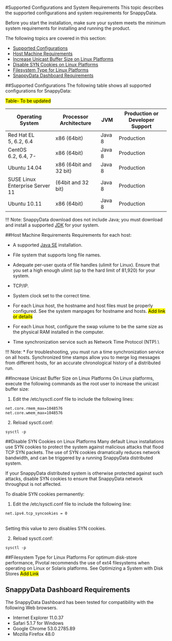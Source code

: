 #Supported Configurations and System Requirements
This topic describes the supported configurations and system requirements for SnappyData.

Before you start the installation, make sure your system meets the minimum system requirements for installing and running the product.

The following topics are covered in this section:

* [Supported Configurations](#supported_config)
* [Host Machine Requirements](#host-machine)
* [Increase Unicast Buffer Size on Linux Platforms](#increase_buffer)
* [Disable SYN Cookies on Linux Platforms](#syn-cookies)
* [Filesystem Type for Linux Platforms](#filesystem-types)
* [SnappyData Dashboard Requirements](#dashboard)


<a id="supported-config"></a>
##Supported Configurations
The following table shows all supported configurations for SnappyData: 

<mark>Table- To be updated</mark>

| Operating System |Processor Architecture | JVM| Production or Developer Support
|--------|--------|--------|--------|
|Red Hat EL </br>5, 6.2, 6.4|x86 (64bit)|Java 8 |Production |
|CentOS </br>6.2, 6.4, 7-|x86 (64bit)|Java 8 |Production|
|Ubuntu 14.04 |x86 (64bit and 32 bit) |Java 8|Production |
|SUSE Linux Enterprise Server 11 |(64bit and 32 bit) |Java 8|Production |
|Ubuntu 10.11 |x86 (64bit) | Java 8|Production |

!!! Note:
	SnappyData download does not include Java; you must download and install a supported [JDK](http://www.oracle.com/technetwork/java/javase/downloads/index.html) for your system.

<a id="host-machine"></a>
##Host Machine Requirements
Requirements for each host:

* A supported [Java SE](http://www.oracle.com/technetwork/java/javase/overview/index.html) installation.

* File system that supports long file names.

* Adequate per-user quota of file handles (ulimit for Linux). Ensure that you set a high enough ulimit (up to the hard limit of 81,920) for your system.

* TCP/IP.

* System clock set to the correct time.

* For each Linux host, the hostname and host files must be properly configured. See the system manpages for hostname and hosts. <mark>Add link or details</mark>

* For each Linux host, configure the swap volume to be the same size as the physical RAM installed in the computer.

* Time synchronization service such as Network Time Protocol (NTP).\

!!! Note:
	* For troubleshooting, you must run a time synchronization service on all hosts. Synchronized time stamps allow you to merge log messages from different hosts, for an accurate chronological history of a distributed run.



<a id="increase_buffer"></a>
##Increase Unicast Buffer Size on Linux Platforms
On Linux platforms, execute the following commands as the root user to increase the unicast buffer size:

1. Edit the /etc/sysctl.conf file to include the following lines:</br>
 ```
 net.core.rmem_max=1048576
 net.core.wmem_max=1048576
 ```

2. Reload sysctl.conf:</br>
 ```
 sysctl -p
 ```

<a id="syn-cookies"></a>
##Disable SYN Cookies on Linux Platforms
Many default Linux installations use SYN cookies to protect the system against malicious attacks that flood TCP SYN packets. The use of SYN cookies dramatically reduces network bandwidth, and can be triggered by a running SnappyData distributed system.

If your SnappyData distributed system is otherwise protected against such attacks, disable SYN cookies to ensure that SnappyData network throughput is not affected.

To disable SYN cookies permanently:

1. Edit the /etc/sysctl.conf file to include the following line: </br>
 ```
 net.ipv4.tcp_syncookies = 0
 ```
 </br>Setting this value to zero disables SYN cookies.

2. Reload sysctl.conf: </br>
 ```
 sysctl -p
 ```
 

<a id="filesystem-types"></a>
##Filesystem Type for Linux Platforms
For optimum disk-store performance, Pivotal recommends the use of ext4 filesystems when operating on Linux or Solaris platforms. See Optimizing a System with Disk Stores <mark> Add Link</mark>

<a id="dashboard"></a>
## SnappyData Dashboard Requirements
The SnappyData Dashboard has been tested for compatibility with the following Web browsers. 

* Internet Explorer 11.0.37
* Safari 5.1.7 for Windows
* Google Chrome 53.0.2785.89
* Mozilla Firefox 48.0